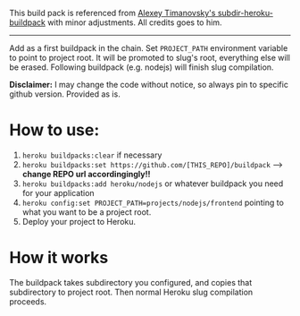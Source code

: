 This build pack is referenced from [Alexey Timanovsky's subdir-heroku-buildpack](https://github.com/timanovsky/subdir-heroku-buildpack) with minor adjustments. All credits goes to him.

---

Add as a first buildpack in the chain. Set `PROJECT_PATH` environment variable to point to project root. It will be promoted to slug's root, everything else will be erased. Following buildpack (e.g. nodejs) will finish slug compilation.

**Disclaimer:** I may change the code without notice, so always pin to specific github version. Provided as is.

# How to use:
1. `heroku buildpacks:clear` if necessary
2. `heroku buildpacks:set https://github.com/[THIS_REPO]/buildpack` --> **change REPO url accordingingly!!**
3. `heroku buildpacks:add heroku/nodejs` or whatever buildpack you need for your application
4. `heroku config:set PROJECT_PATH=projects/nodejs/frontend` pointing to what you want to be a project root.
5. Deploy your project to Heroku.

# How it works
The buildpack takes subdirectory you configured, and copies that subdirectory to project root. Then normal Heroku slug compilation proceeds.